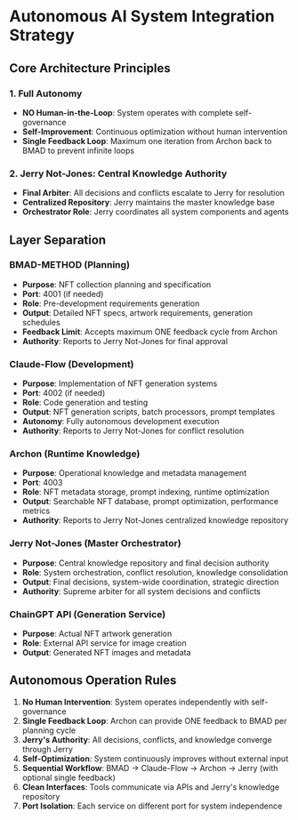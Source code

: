 # Autonomous AI System Integration Strategy

## Core Architecture Principles

### 1. Full Autonomy
- **NO Human-in-the-Loop**: System operates with complete self-governance
- **Self-Improvement**: Continuous optimization without human intervention
- **Single Feedback Loop**: Maximum one iteration from Archon back to BMAD to prevent infinite loops

### 2. Jerry Not-Jones: Central Knowledge Authority
- **Final Arbiter**: All decisions and conflicts escalate to Jerry for resolution
- **Centralized Repository**: Jerry maintains the master knowledge base
- **Orchestrator Role**: Jerry coordinates all system components and agents

## Layer Separation

### BMAD-METHOD (Planning)
- **Purpose**: NFT collection planning and specification
- **Port**: 4001 (if needed)
- **Role**: Pre-development requirements generation
- **Output**: Detailed NFT specs, artwork requirements, generation schedules
- **Feedback Limit**: Accepts maximum ONE feedback cycle from Archon
- **Authority**: Reports to Jerry Not-Jones for final approval

### Claude-Flow (Development)
- **Purpose**: Implementation of NFT generation systems
- **Port**: 4002 (if needed) 
- **Role**: Code generation and testing
- **Output**: NFT generation scripts, batch processors, prompt templates
- **Autonomy**: Fully autonomous development execution
- **Authority**: Reports to Jerry Not-Jones for conflict resolution

### Archon (Runtime Knowledge)
- **Purpose**: Operational knowledge and metadata management
- **Port**: 4003
- **Role**: NFT metadata storage, prompt indexing, runtime optimization
- **Output**: Searchable NFT database, prompt optimization, performance metrics
- **Authority**: Reports to Jerry Not-Jones centralized knowledge repository

### Jerry Not-Jones (Master Orchestrator)
- **Purpose**: Central knowledge repository and final decision authority
- **Role**: System orchestration, conflict resolution, knowledge consolidation
- **Output**: Final decisions, system-wide coordination, strategic direction
- **Authority**: Supreme arbiter for all system decisions and conflicts

### ChainGPT API (Generation Service)
- **Purpose**: Actual NFT artwork generation
- **Role**: External API service for image creation
- **Output**: Generated NFT images and metadata

## Autonomous Operation Rules

1. **No Human Intervention**: System operates independently with self-governance
2. **Single Feedback Loop**: Archon can provide ONE feedback to BMAD per planning cycle
3. **Jerry's Authority**: All decisions, conflicts, and knowledge converge through Jerry
4. **Self-Optimization**: System continuously improves without external input
5. **Sequential Workflow**: BMAD → Claude-Flow → Archon → Jerry (with optional single feedback)
6. **Clean Interfaces**: Tools communicate via APIs and Jerry's knowledge repository
7. **Port Isolation**: Each service on different port for system independence